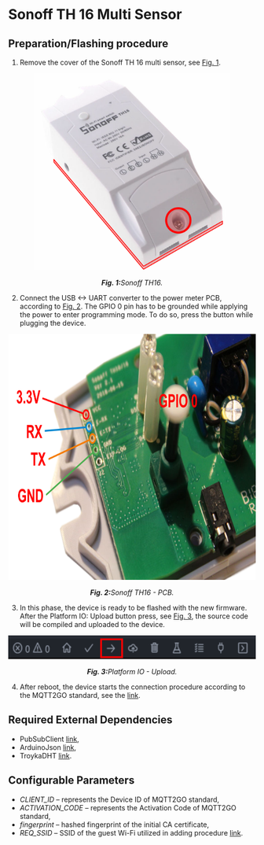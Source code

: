# Sonoff TH 16 Multi Sensor

## Preparation/Flashing procedure

1. Remove the cover of the Sonoff TH 16 multi sensor, see <a href="#fig1">Fig. 1</a>.

<p align="center" >
	<img src="TH16.svg" alt="Sonoff TH16" height="400">
</p>
<p align="center" >
	<a name="fig1"></a><em><strong>Fig. 1:</strong>Sonoff TH16.</em>
</p>

2. Connect the USB <-> UART converter to the power meter PCB, according to <a href="#fig2">Fig. 2</a>. The GPIO 0 pin has to be grounded while applying the power to enter programming mode. To do so, press the button while plugging the device.

<p align="center" >
	<img src="TH16_open.svg" alt="Sonoff TH16 - PCB" height="500">
</p>
<p align="center" >
	<a name="fig2"></a><em><strong>Fig. 2:</strong>Sonoff TH16 - PCB.</em>
</p>

3. In this phase, the device is ready to be flashed with the new firmware. After the Platform IO: Upload button press, see <a href="#fig3">Fig. 3</a>, the source code will be compiled and uploaded to the device.

<p align="center" >
	<img src="platformio.svg" alt="VS Code Upload." height="48">
</p>
<p align="center" >
	<a name="fig3"></a><em><strong>Fig. 3:</strong>Platform IO - Upload.</em>
</p>

4. After reboot, the device starts the connection procedure according to the MQTT2GO standard, see the [link](https://mqtt2go.github.io/).

## Required External Dependencies

* PubSubClient [link](https://github.com/knolleary/pubsubclient),
* ArduinoJson [link](https://github.com/bblanchon/ArduinoJson),
* TroykaDHT [link](https://github.com/amperka/TroykaDHT).


## Configurable Parameters

* _CLIENT_ID_ – represents the Device ID of MQTT2GO standard,
* _ACTIVATION_CODE_ – represents the Activation Code of MQTT2GO standard,
* _fingerprint_ – hashed fingerprint of the initial CA certificate,
* _REQ_SSID_ – SSID of the guest Wi-Fi utilized in adding procedure [link](https://mqtt2go.github.io/add-wifi.html).

